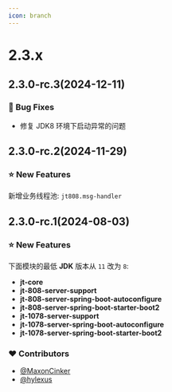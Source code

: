 ```yaml
---
icon: branch
---
```


# 2.3.x

## 2.3.0-rc.3(2024-12-11)

### 🐞 Bug Fixes

- 修复 JDK8 环境下启动异常的问题

## 2.3.0-rc.2(2024-11-29)

### ⭐ New Features

新增业务线程池: `jt808.msg-handler`

## 2.3.0-rc.1(2024-08-03)

### ⭐ New Features

下面模块的最低 **JDK** 版本从 `11` 改为 `8`:

- **jt-core**
- **jt-808-server-support**
- **jt-808-server-spring-boot-autoconfigure**
- **jt-808-server-spring-boot-starter-boot2**
- **jt-1078-server-support**
- **jt-1078-server-spring-boot-autoconfigure**
- **jt-1078-server-spring-boot-starter-boot2**

### ❤️ Contributors

- [@MaxonCinker](https://github.com/MaxonCinker)
- [@hylexus](https://github.com/hylexus)
